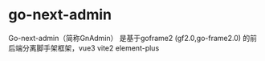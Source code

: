 # go-next-admin
Go-next-admin（简称GnAdmin） 是基于goframe2 (gf2.0,go-frame2.0) 的前后端分离脚手架框架，vue3 vite2 element-plus
